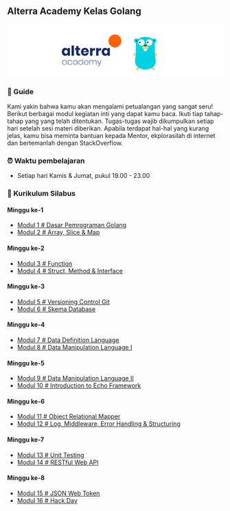 ## Alterra Academy Kelas Golang

![Header](assets/banner.png)

### 📢 Guide

Kami yakin bahwa kamu akan mengalami petualangan yang sangat seru! Berikut berbagai modul kegiatan inti yang dapat kamu baca. Ikuti tiap tahap-tahap yang yang telah ditentukan. Tugas-tugas wajib dikumpulkan setiap hari setelah sesi materi diberikan. Apabila terdapat hal-hal yang kurang jelas, kamu bisa meminta bantuan kepada Mentor, ekplorasilah di internet dan bertemanlah dengan StackOverflow.

### ⏰ Waktu pembelajaran
- Setiap hari Kamis & Jumat, pukul 19.00 - 23.00

### 📘 Kurikulum Silabus
#### Minggu ke-1
- [Modul 1 # Dasar Pemrograman Golang](./src/modul-go-1.md)
- [Modul 2 # Array, Slice & Map](./src/modul-go-2.md)
#### Minggu ke-2
- [Modul 3 # Function](./src/modul-go-3.md)
- [Modul 4 # Struct, Method & Interface](./src/modul-go-4.md)
#### Minggu ke-3
- [Modul 5 # Versioning Control Git](./src/modul-go-5.md)
- [Modul 6 # Skema Database](./src/modul-go-6.md)
#### Minggu ke-4
- [Modul 7 # Data Definition Language](./src/modul-go-7.md)
- [Modul 8 # Data Manipulation Language I](./src/modul-go-8.md)
#### Minggu ke-5
- [Modul 9 # Data Manipulation Language II](./src/modul-go-9.md)
- [Modul 10 # Introduction to Echo Framework](./src/modul-go-10.md)
#### Minggu ke-6
- [Modul 11 # Object Relational Mapper](./src/modul-go-11.md)
- [Modul 12 # Log, Middleware, Error Handling & Structuring](./src/modul-go-12.md)
#### Minggu ke-7
- [Modul 13 # Unit Testing](./src/modul-go-13.md)
- [Modul 14 # RESTful Web API](./src/modul-go-14.md)
#### Minggu ke-8
- [Modul 15 # JSON Web Token](./src/modul-go-15.md)
- [Modul 16 # Hack Day](./src/modul-go-16.md)